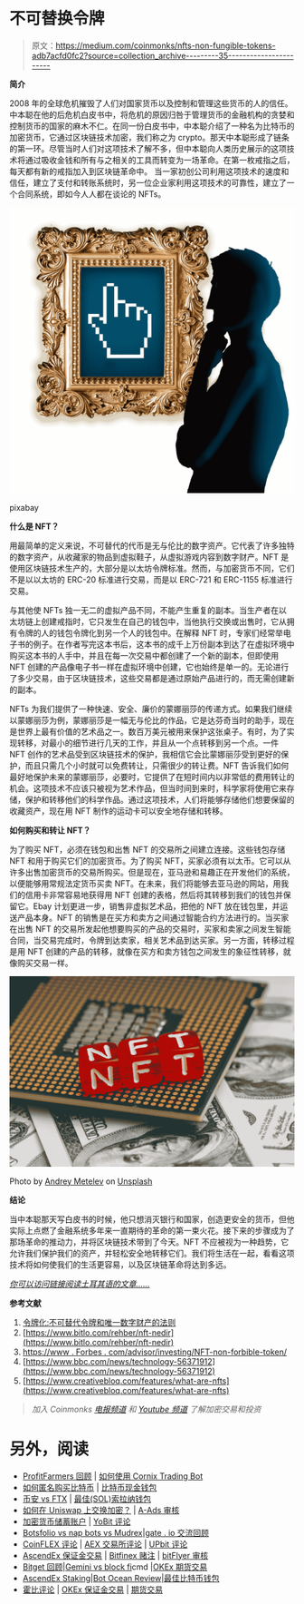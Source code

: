 # 不可替换令牌

> 原文：<https://medium.com/coinmonks/nfts-non-fungible-tokens-adb7acfd0fc2?source=collection_archive---------35----------------------->

**简介**

2008 年的全球危机摧毁了人们对国家货币以及控制和管理这些货币的人的信任。中本聪在他的后危机白皮书中，将危机的原因归咎于管理货币的金融机构的贪婪和控制货币的国家的麻木不仁。在同一份白皮书中，中本聪介绍了一种名为比特币的加密货币，它通过区块链技术加密，我们称之为 crypto。那天中本聪形成了链条的第一环。尽管当时人们对这项技术了解不多，但中本聪向人类历史展示的这项技术将通过吸收金钱和所有与之相关的工具而转变为一场革命。在第一枚戒指之后，每天都有新的戒指加入到区块链革命中。
当一家初创公司利用这项技术的速度和信任，建立了支付和转账系统时，另一位企业家利用这项技术的可靠性，建立了一个合同系统，即如今人人都在谈论的 NFTs。

![](img/4d0b968ad5aff1ff53b4e199922861d6.png)

pixabay

**什么是 NFT？**

用最简单的定义来说，不可替代的代币是无与伦比的数字资产。它代表了许多独特的数字资产，从收藏家的物品到虚拟鞋子，从虚拟游戏内容到数字财产。NFT 是使用区块链技术生产的，大部分是以太坊令牌标准。然而，与加密货币不同，它们不是以以太坊的 ERC-20 标准进行交易，而是以 ERC-721 和 ERC-1155 标准进行交易。

与其他使 NFTs 独一无二的虚拟产品不同，不能产生重复的副本。当生产者在以太坊链上创建戒指时，它只发生在自己的钱包中，当他执行交换或出售时，它从拥有令牌的人的钱包令牌化到另一个人的钱包中。在解释 NFT 时，专家们经常举电子书的例子。在作者写完这本书后，这本书的成千上万份副本到达了在虚拟环境中购买这本书的人手中，并且在每一次交易中都创建了一个新的副本，但即使用 NFT 创建的产品像电子书一样在虚拟环境中创建，它也始终是单一的。无论进行了多少交易，由于区块链技术，这些交易都是通过原始产品进行的，而无需创建新的副本。

NFTs 为我们提供了一种快速、安全、廉价的蒙娜丽莎的传递方式。如果我们继续以蒙娜丽莎为例，蒙娜丽莎是一幅无与伦比的作品，它是达芬奇当时的助手，现在是世界上最有价值的艺术品之一。数百万美元被用来保护这张桌子。有时，为了实现转移，对最小的细节进行几天的工作，并且从一个点转移到另一个点。一件 NFT 创作的艺术品受到区块链技术的保护，我相信它会比蒙娜丽莎受到更好的保护，而且只需几个小时就可以免费转让，只需很少的转让费。NFT 告诉我们如何最好地保护未来的蒙娜丽莎，必要时，它提供了在短时间内以非常低的费用转让的机会。这项技术不应该只被视为艺术作品，但当时间到来时，科学家将使用它来存储，保护和转移他们的科学作品。通过这项技术，人们将能够存储他们想要保留的收藏资产，现在用 NFT 制作的运动卡可以安全地存储和转移。

**如何购买和转让 NFT？**

为了购买 NFT，必须在钱包和出售 NFT 的交易所之间建立连接。这些钱包存储 NFT 和用于购买它们的加密货币。为了购买 NFT，买家必须有以太币。它可以从许多出售加密货币的交易所购买。但是现在，亚马逊和易趣正在开发他们的系统，以便能够用常规法定货币买卖 NFT。在未来，我们将能够去亚马逊的网站，用我们的信用卡非常容易地获得用 NFT 创建的表格，然后将其转移到我们的钱包并保留它。Ebay 计划更进一步，销售非虚拟艺术品，把他的 NFT 放在钱包里，并运送产品本身。NFT 的销售是在买方和卖方之间通过智能合约方法进行的。当买家在出售 NFT 的交易所发起他想要购买的产品的交易时，买家和卖家之间发生智能合同，当交易完成时，令牌到达卖家，相关艺术品到达买家。另一方面，转移过程是用 NFT 创建的产品的转移，就像在买方和卖方钱包之间发生的象征性转移，就像购买交易一样。

![](img/9bff9fb268b6fab4145a1858a6745918.png)

Photo by [Andrey Metelev](https://unsplash.com/@metelevan?utm_source=medium&utm_medium=referral) on [Unsplash](https://unsplash.com?utm_source=medium&utm_medium=referral)

**结论**

当中本聪那天写白皮书的时候，他只想消灭银行和国家，创造更安全的货币，但他实际上点燃了金融系统多年来一直期待的革命的第一束火花。接下来的步骤成为了那场革命的推动力，并将区块链技术带到了今天。NFT 不应被视为一种趋势，它允许我们保护我们的资产，并轻松安全地转移它们。我们将生活在一起，看看这项技术将如何使我们的生活更容易，以及区块链革命将达到多远。

[*你可以访问链接阅读土耳其语的文章……*](https://www.ikonionhukukvekariyerdernegi.com/post/nfts-non-fungible-tokens)

**参考文献**

1.  [令牌化:不可替代令牌和唯一数字财产的法则](https://papers.ssrn.com/sol3/papers.cfm?abstract_id=3821102)
2.  [https://www.bitlo.com/rehber/nft-nedir](https://www.bitlo.com/rehber/nft-nedir)
3.  [https://www . Forbes . com/advisor/investing/NFT-non-forbible-token/](https://www.forbes.com/advisor/investing/nft-non-fungible-token/)
4.  [https://www.bbc.com/news/technology-56371912](https://www.bbc.com/news/technology-56371912)
5.  [https://www.creativebloq.com/features/what-are-nfts](https://www.creativebloq.com/features/what-are-nfts)

> *加入 Coinmonks* [*电报频道*](https://t.me/coincodecap) *和* [*Youtube 频道*](https://www.youtube.com/c/coinmonks/videos) *了解加密交易和投资*

# 另外，阅读

*   [ProfitFarmers 回顾](https://coincodecap.com/profitfarmers-review) | [如何使用 Cornix Trading Bot](https://coincodecap.com/cornix-trading-bot)
*   [如何匿名购买比特币](https://coincodecap.com/buy-bitcoin-anonymously) | [比特币现金钱包](https://coincodecap.com/bitcoin-cash-wallets)
*   [币安 vs FTX](https://coincodecap.com/binance-vs-ftx) | [最佳(SOL)索拉纳钱包](https://coincodecap.com/solana-wallets)
*   [如何在 Uniswap 上交换加密？](https://coincodecap.com/swap-crypto-on-uniswap) | [A-Ads 审核](https://coincodecap.com/a-ads-review)
*   [加密货币储蓄账户](/coinmonks/cryptocurrency-savings-accounts-be3bc0feffbf) | [YoBit 评论](/coinmonks/yobit-review-175464162c62)
*   [Botsfolio vs nap bots vs Mudrex](/coinmonks/botsfolio-vs-napbots-vs-mudrex-c81344970c02)|[gate . io 交流回顾](/coinmonks/gate-io-exchange-review-61bf87b7078f)
*   [CoinFLEX 评论](https://coincodecap.com/coinflex-review) | [AEX 交易所评论](https://coincodecap.com/aex-exchange-review) | [UPbit 评论](https://coincodecap.com/upbit-review)
*   [AscendEx 保证金交易](https://coincodecap.com/ascendex-margin-trading) | [Bitfinex 赌注](https://coincodecap.com/bitfinex-staking) | [bitFlyer 审核](https://coincodecap.com/bitflyer-review)
*   [Bitget 回顾](https://coincodecap.com/bitget-review)|[Gemini vs block fi](https://coincodecap.com/gemini-vs-blockfi)cmd |[OKEx 期货交易](https://coincodecap.com/okex-futures-trading)
*   [AscendEx Staking](https://coincodecap.com/ascendex-staking)|[Bot Ocean Review](https://coincodecap.com/bot-ocean-review)|[最佳比特币钱包](https://coincodecap.com/bitcoin-wallets-india)
*   [霍比评论](https://coincodecap.com/huobi-review) | [OKEx 保证金交易](https://coincodecap.com/okex-margin-trading) | [期货交易](https://coincodecap.com/futures-trading)